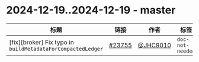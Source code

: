 # 2024-12-19..2024-12-19 - master
| 标题 | 链接 | 作者 | 标签 |
| - | :--: | :--: | - |
| [fix][broker] Fix typo in `buildMetadataForCompactedLedger` | [#23755](https://github.com/apache/pulsar/pull/23755) | [@JHC9010](https://github.com/JHC9010) | `doc-not-needed`  | 
